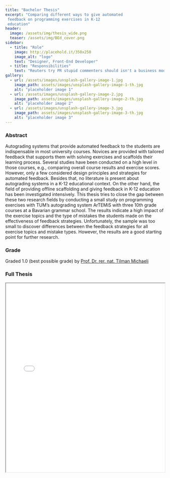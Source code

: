 ```yaml
---
title: "Bachelor Thesis"
excerpt: "Comparing different ways to give automated
 feedback on programming exercises in K-12
 education"
header:
  image: /assets/img/thesis_wide.png
  teaser: /assets/img/BEd_cover.png
sidebar:
  - title: "Role"
    image: http://placehold.it/350x250
    image_alt: "logo"
    text: "Designer, Front-End Developer"
  - title: "Responsibilities"
    text: "Reuters try PR stupid commenters should isn't a business model"
gallery:
  - url: /assets/images/unsplash-gallery-image-1.jpg
    image_path: assets/images/unsplash-gallery-image-1-th.jpg
    alt: "placeholder image 1"
  - url: /assets/images/unsplash-gallery-image-2.jpg
    image_path: assets/images/unsplash-gallery-image-2-th.jpg
    alt: "placeholder image 2"
  - url: /assets/images/unsplash-gallery-image-3.jpg
    image_path: assets/images/unsplash-gallery-image-3-th.jpg
    alt: "placeholder image 3"
---
```


### Abstract

 Autograding systems that provide automated feedback to the students are indispensable in most
 university courses. Novices are provided with tailored feedback that supports them with solving
 exercises and scaffolds their learning process.
 Several studies have been conducted on a high level in those courses, e.g., comparing overall
 course results and exercise scores. However, only a few considered design principles and strategies
 for automated feedback. Besides that, no literature is present about autograding systems in a
 K-12 educational context. On the other hand, the field of providing offline scaffolding and giving
 feedback in K-12 education has been investigated intensively.
 This thesis tries to close the gap between these two research fields by conducting a small study
 on programming exercises with TUM’s autograding system ArTEMiS with three 10th grade
 courses at a Bavarian grammar school.
 The results indicate a high impact of the exercise topics and the type of mistakes the students
 made on the effectiveness of feedback strategies. Unfortunately, the sample was too small to discover
 differences between the feedback strategies for all exercise topics and mistake types. However, the
 results are a good starting point for further research.

### Grade
Graded 1.0 (best possible grade) by [Prof. Dr. rer. nat. Tilman Michaeli](https://michae.li/)

### Full Thesis

<iframe src="../../assets/pdf/BachelorThesis.pdf" width="100%" height="600px">
  This browser does not support PDFs. Please download the PDF to view it: 
  <a href="../../assets/pdf/BachelorThesis.pdf">Download PDF</a>.
</iframe>
